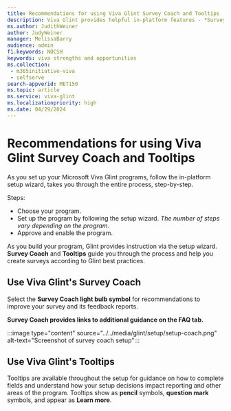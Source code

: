 ```yaml
---
title: Recommendations for using Viva Glint Survey Coach and Tooltips
description: Viva Glint provides helpful in-platform features - *Survey Coach* and *Tooltips* to guide you through the program setup.
ms.author: JudithWeiner
author: JudyWeiner
manager: MelissaBarry
audience: admin
f1.keywords: NOCSH
keywords: viva strengths and opportunities
ms.collection: 
 - m365initiative-viva
 - selfserve
search-appverid: MET150
ms.topic: article
ms.service: viva-glint
ms.localizationpriority: high
ms.date: 04/29/2024
---
```


# Recommendations for using Viva Glint Survey Coach and Tooltips

As you set up your Microsoft Viva Glint programs, follow the in-platform setup wizard, takes you through the entire process, step-by-step.

Steps:
- Choose your program.
- Set up the program by following the setup wizard. *The number of steps vary depending on the program.*
- Approve and enable the program.

As you build your program, Glint provides instruction via the setup wizard. **Survey Coach** and **Tooltips** guide you through the process and help you create surveys according to Glint best practices.

## Use Viva Glint's Survey Coach

Select the **Survey Coach light bulb symbol** for recommendations to improve your survey and its feedback reports.

**Survey Coach provides links to additional guidance on the FAQ tab.**

:::image type="content" source="../../media/glint/setup/setup-coach.png" alt-text="Screenshot of survey coach setup":::

## Use Viva Glint's Tooltips

Tooltips are available throughout the setup for guidance on how to complete fields and understand how your setup decisions impact reporting and other areas of the program. Tooltips show as **pencil** symbols, **question mark** symbols, and appear as **Learn more**.
